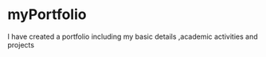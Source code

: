 # myPortfolio
I have created a portfolio including my basic details ,academic activities and projects 
